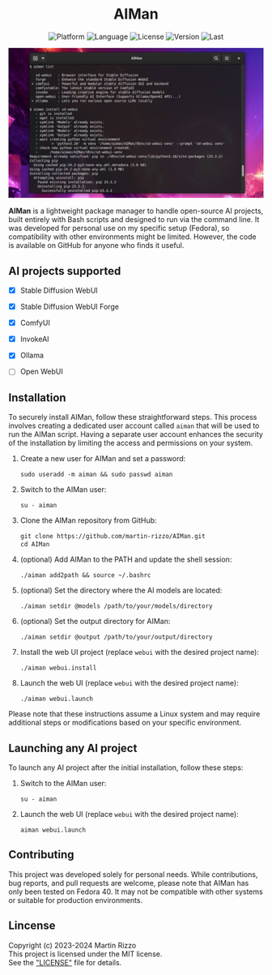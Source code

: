 <div align="center">

# AIMan

<p>
<img alt="Platform" src="https://img.shields.io/badge/platform-Fedora 40-blue">
<img alt="Language" src="https://img.shields.io/badge/language-bash script-blue">
<img alt="License"  src="https://img.shields.io/github/license/martin-rizzo/AIMan?color=blue">
<img alt="Version"  src="https://img.shields.io/github/v/tag/martin-rizzo/AIMan?label=version">
<img alt="Last"     src="https://img.shields.io/github/last-commit/martin-rizzo/AIMan">
</p>

![AIMan commands](./XDocs/aiman.jpg)
</div>

**AIMan** is a lightweight package manager to handle open-source AI projects,
built entirely with Bash scripts and designed to run via the command line. It was
developed for personal use on my specific setup (Fedora), so compatibility with
other environments might be limited. However, the code is available on GitHub for
anyone who finds it useful.


## AI projects supported

 - [x] Stable Diffusion WebUI
 - [x] Stable Diffusion WebUI Forge
 - [x] ComfyUI
 - [x] InvokeAI
 - [x] Ollama
 - [ ] Open WebUI


## Installation

To securely install AIMan, follow these straightforward steps. This process
involves creating a dedicated user account called `aiman` that will be used
to run the AIMan script. Having a separate user account enhances the security
of the installation by limiting the access and permissions on your system.

1. Create a new user for AIMan and set a password:
    ```
    sudo useradd -m aiman && sudo passwd aiman
    ```

2. Switch to the AIMan user:
    ```
    su - aiman
    ```

3. Clone the AIMan repository from GitHub:
    ```
    git clone https://github.com/martin-rizzo/AIMan.git
    cd AIMan
    ```

4. (optional) Add AIMan to the PATH and update the shell session:
    ```
    ./aiman add2path && source ~/.bashrc
    ```

5. (optional) Set the directory where the AI models are located:
    ```
    ./aiman setdir @models /path/to/your/models/directory
    ```

6. (optional) Set the output directory for AIMan:
    ```
    ./aiman setdir @output /path/to/your/output/directory
    ```

7. Install the web UI project (replace `webui` with the desired project name):
    ```
    ./aiman webui.install
    ```

8. Launch the web UI (replace `webui` with the desired project name):
    ```
    ./aiman webui.launch
    ```

Please note that these instructions assume a Linux system and may require
additional steps or modifications based on your specific environment.


## Launching any AI project

To launch any AI project after the initial installation, follow these steps:

1. Switch to the AIMan user:
    ```
    su - aiman
    ```

2. Launch the web UI (replace `webui` with the desired project name):
   ```
   aiman webui.launch
   ```


## Contributing

This project was developed solely for personal needs. While contributions, bug
reports, and pull requests are welcome, please note that AIMan has only been
tested on Fedora 40. It may not be compatible with other systems or suitable
for production environments.


## Lincense

Copyright (c) 2023-2024 Martin Rizzo  
This project is licensed under the MIT license.  
See the ["LICENSE"](LICENSE) file for details.
